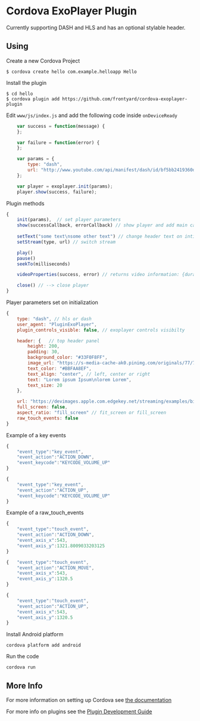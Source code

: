 # Cordova ExoPlayer Plugin

Currently supporting DASH and HLS and has an optional stylable header.

## Using

Create a new Cordova Project

    $ cordova create hello com.example.helloapp Hello
    
Install the plugin

    $ cd hello
    $ cordova plugin add https://github.com/frontyard/cordova-exoplayer-plugin
    

Edit `www/js/index.js` and add the following code inside `onDeviceReady`

```js
    var success = function(message) {
    };

    var failure = function(error) {
    };

    var params = {
        type: "dash",
        url: "http://www.youtube.com/api/manifest/dash/id/bf5bb2419360daf1/source/youtube?as=fmp4_audio_clear,fmp4_sd_hd_clear&sparams=ip,ipbits,expire,source,id,as&ip=0.0.0.0&ipbits=0&expire=19000000000&signature=51AF5F39AB0CEC3E5497CD9C900EBFEAECCCB5C7.8506521BFC350652163895D4C26DEE124209AA9E&key=ik0"
    };

    var player = exoplayer.init(params);
    player.show(success, failure);
```

Plugin methods
```js
{
    init(params),  // set player parameters
    show(successCallback, errorCallback) // show player and add main callbacks
    
    setText("some text\nsome other text") // change header text on intialized player
    setStream(type, url) // switch stream

    play() 
    pause()
    seekTo(milliseconds)

    videoProperties(success, error) // returns video information: {duration, current_position, is_playing}

    close() // --> close player
}
```

Player parameters set on initialization
```js
{
    type: "dash", // hls or dash
    user_agent: "PluginExoPlayer", 
    plugin_controls_visible: false, // exoplayer controls visibilty

    header: {   // top header panel
        height: 200, 
        padding: 30, 
        background_color: "#33F0F8FF",
        image_url: "https://s-media-cache-ak0.pinimg.com/originals/77/7a/df/777adf082fc125aa9490a3450192ec6c.jpg",
        text_color: "#BBFAA8EF",
        text_align: "center", // left, center or right
        text: "Lorem ipsum Ipsum\nlorem Lorem",
        text_size: 20
    },

    url: "https://devimages.apple.com.edgekey.net/streaming/examples/bipbop_4x3/bipbop_4x3_variant.m3u8",
    full_screen: false, 
    aspect_ratio: "fill_screen" // fit_screen or fill_screen
    raw_touch_events: false
}
```

Example of a key events
```js
{
    "event_type":"key_event",
    "event_action":"ACTION_DOWN",
    "event_keycode":"KEYCODE_VOLUME_UP"
}

{   
    "event_type":"key_event",
    "event_action":"ACTION_UP",
    "event_keycode":"KEYCODE_VOLUME_UP"
}
```


Example of a raw_touch_events
```js
{
    "event_type":"touch_event",
    "event_action":"ACTION_DOWN",
    "event_axis_x":543,
    "event_axis_y":1321.8009033203125
}

{   "event_type":"touch_event",
    "event_action":"ACTION_MOVE",
    "event_axis_x":543,
    "event_axis_y":1320.5
}

{
    "event_type":"touch_event",
    "event_action":"ACTION_UP",
    "event_axis_x":543,
    "event_axis_y":1320.5
}
```

Install Android platform

    cordova platform add android
    
Run the code

    cordova run 

## More Info

For more information on setting up Cordova see [the documentation](http://cordova.apache.org/docs/en/latest/guide/cli/index.html)

For more info on plugins see the [Plugin Development Guide](http://cordova.apache.org/docs/en/latest/guide/hybrid/plugins/index.html)
